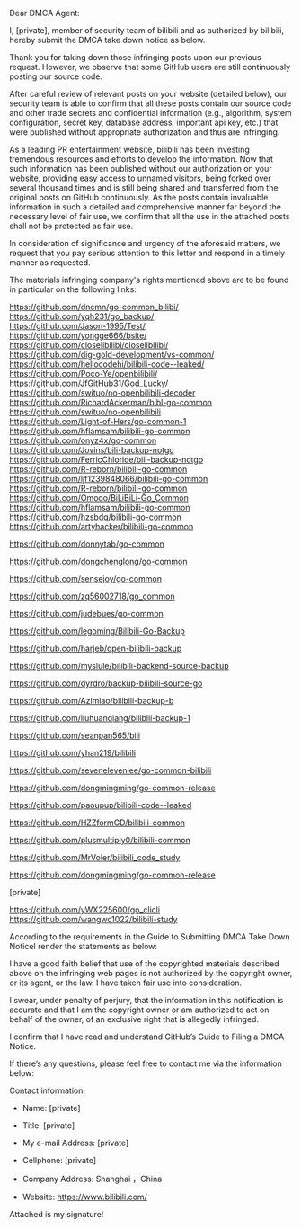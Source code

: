 Dear DMCA Agent:  

 I, [private], member of security team of bilibili and as authorized by bilibili, hereby submit the DMCA take down notice as below.  

 

 Thank you for taking down those infringing posts upon our previous request. However, we observe that some GitHub users are still continuously posting our source code.  

 

 After careful review of relevant posts on your website (detailed below), our security team is able to confirm that all these posts contain our source code and other trade secrets and confidential information (e.g., algorithm, system configuration, secret key, database address, important api key, etc.) that were published without appropriate authorization and thus are infringing.  

 

 As a leading PR entertainment website, bilibili has been investing tremendous resources and efforts to develop the information. Now that such information has been published without our authorization on your website, providing easy access to unnamed visitors, being forked over several thousand times and is still being shared and transferred from the original posts on GitHub continuously. As the posts contain invaluable information in such a detailed and comprehensive manner far beyond the necessary level of fair use, we confirm that all the use in the attached posts shall not be protected as fair use.  

 

 In consideration of significance and urgency of the aforesaid matters, we request that you pay serious attention to this letter and respond in a timely manner as requested.  

 

 The materials infringing company's rights mentioned above are to be found in particular on the following links:   

https://github.com/dncmn/go-common_bilibi/  
https://github.com/yqh231/go_backup/  
https://github.com/Jason-1995/Test/  
https://github.com/yongge666/bsite/  
https://github.com/closelibilibi/closelibilibi/  
https://github.com/dig-gold-development/vs-common/  
https://github.com/hellocodehi/bilibili-code--leaked/  
https://github.com/Poco-Ye/openbilibili/  
https://github.com/JfGitHub31/God_Lucky/  
https://github.com/swituo/no-openbilibili-decoder  
https://github.com/RichardAckerman/blbl-go-common  
https://github.com/swituo/no-openbilibili  
https://github.com/Light-of-Hers/go-common-1  
https://github.com/hflamsam/bilibili-go-common  
https://github.com/onyz4x/go-common  
https://github.com/Jovins/bili-backup-notgo  
https://github.com/FerricChloride/bili-backup-notgo  
https://github.com/R-reborn/bilibili-go-common  
https://github.com/ljf1239848066/bilibili-go-common  
https://github.com/R-reborn/bilibili-go-common  
https://github.com/Omooo/BiLiBiLi-Go_Common  
https://github.com/hflamsam/bilibili-go-common  
https://github.com/hzsbdq/bilibili-go-common  
https://github.com/artyhacker/bilibili-go-common  
  
https://github.com/donnytab/go-common  
  
https://github.com/dongchenglong/go-common  
  
https://github.com/sensejoy/go-common  
  
https://github.com/zq56002718/go_common  
  
https://github.com/judebues/go-common  
  
https://github.com/legoming/Bilibili-Go-Backup  
  
https://github.com/harjeb/open-bilibili-backup  
  
https://github.com/myslule/bilibili-backend-source-backup  
  
https://github.com/dyrdro/backup-bilibili-source-go  
  
https://github.com/Azimiao/bilibili-backup-b  
  
https://github.com/liuhuanqiang/bilibili-backup-1  
  
https://github.com/seanpan565/bili  
  
https://github.com/yhan219/bilibili  
  
https://github.com/sevenelevenlee/go-common-bilibili  
  
https://github.com/dongmingming/go-common-release   
  
https://github.com/paoupup/bilibili-code--leaked  
  
https://github.com/HZZformGD/bilibili-common  
  
https://github.com/plusmultiply0/bilibili-common  
  
https://github.com/MrVoler/bilibili_code_study  
  
https://github.com/dongmingming/go-common-release  
  
[private]  
  
https://github.com/yWX225600/go_clicli  
https://github.com/wangwc1022/bilibili-study  


 According to the requirements in the Guide to Submitting DMCA Take Down NoticeI render the statements as below:


I have a good faith belief that use of the copyrighted materials described above on the infringing web pages is not authorized by the copyright owner, or its agent, or the law. I have taken fair use into consideration.

 

 I swear, under penalty of perjury, that the information in this notification is accurate and that I am the copyright owner or am authorized to act on behalf of the owner, of an exclusive right that is allegedly infringed.

 

 I confirm that I have read and understand GitHub’s Guide to Filing a DMCA Notice.

 

 If there’s any questions, please feel free to contact me via the information below:



 Contact information:  

-  Name: [private]  

-  Title: [private]  

- My e-mail Address: [private]  

-   Cellphone: [private]  

-   Company Address: Shanghai ，China   

-   Website: https://www.bilibili.com/  

 

 Attached is my signature!
